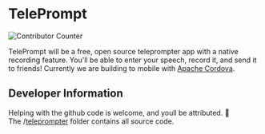 TelePrompt
===========
![Contributor Counter](https://img.shields.io/github/contributors/AceiusIO/TelePrompt)

TelePrompt will be a free, open source teleprompter app with a native recording feature.
You'll be able to enter your speech, record it, and send it to friends!
Currently we are building to mobile with [Apache Cordova](https://cordova.apache.org).

Developer Information
---------------------
Helping with the github code is welcome, and youll be attributed. 🙂  
The /[teleprompter](https://github.com/AceiusIO/TelePrompt/tree/master/teleprompter) folder contains all source code.
